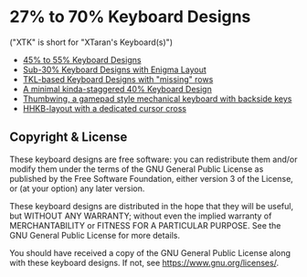 27% to 70% Keyboard Designs
===========================

("XTK" is short for "XTaran's Keyboard(s)")

* [45% to 55% Keyboard Designs](XTK.md)
* [Sub-30% Keyboard Designs with Enigma Layout](Painigma27.md)
* [TKL-based Keyboard Designs with "missing" rows](XTKL.md)
* [A minimal kinda-staggered 40% Keyboard Design](XTM.md)
* [Thumbwing, a gamepad style mechanical keyboard with backside keys](Thumbwing.md)
* [HHKB-layout with a dedicated cursor cross](HHKB-with-cursor-cross.md)


Copyright & License
-------------------

These keyboard designs are free software: you can redistribute them
and/or modify them under the terms of the GNU General Public License
as published by the Free Software Foundation, either version 3 of the
License, or (at your option) any later version.

These keyboard designs are distributed in the hope that they will be
useful, but WITHOUT ANY WARRANTY; without even the implied warranty of
MERCHANTABILITY or FITNESS FOR A PARTICULAR PURPOSE.  See the GNU
General Public License for more details.

You should have received a copy of the GNU General Public License
along with these keyboard designs.  If not, see
https://www.gnu.org/licenses/.
